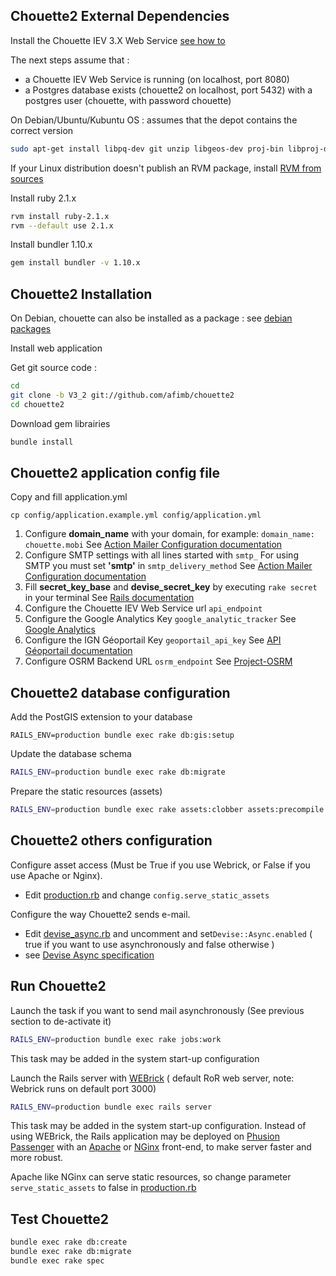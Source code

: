 Chouette2 External Dependencies
-------------------------------

Install the Chouette IEV 3.X Web Service
[see how to](https://github.com/afimb/chouette/blob/master/README.md)

The next steps assume that :
* a Chouette IEV Web Service is running (on localhost, port 8080)
* a Postgres database exists (chouette2 on localhost, port 5432) with a postgres user (chouette, with password chouette)

On Debian/Ubuntu/Kubuntu OS : assumes that the depot contains the correct version
```sh
sudo apt-get install libpq-dev git unzip libgeos-dev proj-bin libproj-dev make
```

If your Linux distribution doesn't publish an RVM package,
install [RVM from sources](./doc/install/rvm.md) 

Install ruby 2.1.x
```sh
rvm install ruby-2.1.x
rvm --default use 2.1.x
```

Install bundler 1.10.x
```sh
gem install bundler -v 1.10.x
```

Chouette2 Installation
----------------------

On Debian, chouette can also be installed as a package : see [debian packages](http://packages.chouette.cityway.fr/debian/chouette)

Install web application

Get git source code :
```sh
cd
git clone -b V3_2 git://github.com/afimb/chouette2
cd chouette2
```
Download gem librairies
```sh
bundle install
```


Chouette2 application config file
---------------------------------

Copy and fill application.yml
```
cp config/application.example.yml config/application.yml
```

1. Configure **domain_name** with your domain, for example: `domain_name: chouette.mobi`
   See [Action Mailer Configuration documentation](http://guides.rubyonrails.org/action_mailer_basics.html)
2. Configure SMTP settings with all lines started with `smtp_`
   For using SMTP you must set **'smtp'** in `smtp_delivery_method`
   See [Action Mailer Configuration documentation](http://guides.rubyonrails.org/action_mailer_basics.html)
3. Fill **secret_key_base** and **devise_secret_key** by executing `rake secret` in your terminal
   See [Rails documentation](http://guides.rubyonrails.org/4_1_release_notes.html#config-secrets-yml)
4. Configure the Chouette IEV Web Service url `api_endpoint`
5. Configure the Google Analytics Key `google_analytic_tracker`
   See [Google Analytics](https://www.google.fr/intl/fr/analytics/)
6. Configure the IGN Géoportail Key `geoportail_api_key`
   See [API Géoportail documentation](http://api.ign.fr/accueil)
7. Configure OSRM Backend URL `osrm_endpoint`
   See [Project-OSRM](https://github.com/Project-OSRM/osrm-backend/wiki/Api-usage-policy)

Chouette2 database configuration
--------------------------------

Add the PostGIS extension to your database
```
RAILS_ENV=production bundle exec rake db:gis:setup
```
Update the database schema
```sh
RAILS_ENV=production bundle exec rake db:migrate
```
Prepare the static resources (assets)
```sh
RAILS_ENV=production bundle exec rake assets:clobber assets:precompile
```

Chouette2 others configuration
------------------------------

Configure asset access (Must be True if you use Webrick, or False if you use Apache or Nginx).
* Edit [production.rb](./config/environments/production.rb) and change ```config.serve_static_assets```

Configure the way Chouette2 sends e-mail.
* Edit [devise_async.rb](./config/initializer/devise_async.rb) and uncomment and set```Devise::Async.enabled``` ( true if you want to use asynchronously and false otherwise )
* see [Devise Async specification](https://github.com/mhfs/devise-async)

Run Chouette2
-------------

Launch the task if you want to send mail asynchronously (See previous section to de-activate it)
```sh
RAILS_ENV=production bundle exec rake jobs:work
```
This task may be added in the system start-up configuration

Launch the Rails server with [WEBrick](http://guides.rubyonrails.org/command_line.html#server-with-different-backends) ( default RoR web server, note: Webrick runs on default port 3000)
```sh
RAILS_ENV=production bundle exec rails server
```

This task may be added in the system start-up configuration.
Instead of using WEBrick, the Rails application may be deployed on [Phusion Passenger](https://www.phusionpassenger.com/) with an [Apache](http://httpd.apache.org/) or [NGinx](http://nginx.com/) front-end, to make server faster and more robust.

Apache like NGinx can serve static resources,
so change parameter ```serve_static_assets``` to false in [production.rb](./config/environments/production.rb)

Test Chouette2
--------------

```sh
bundle exec rake db:create
bundle exec rake db:migrate
bundle exec rake spec
```
